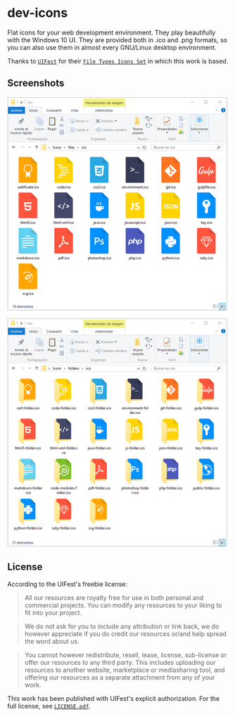 dev-icons
===

Flat icons for your web development environment. They play beautifully with the Windows 10 UI. They are provided both in .ico and .png formats, so you can also use them in almost every GNU/Linux desktop environment.

Thanks to [`UIFest`][UIFest] for their [`File Types Icons Set`][UIFestIcons] in which this work is based.


## Screenshots

![Screenshots](/screenshots.png?raw=true)


## License

According to the UIFest's freebie license:

>All our resources are royalty free for use in both personal and commercial projects. You can modify any resources to your liking to fit into your project.

>We do not ask for you to include any attribution or link back, we do however appreciate if you do
credit our resources or/and help spread the word about us.

>You cannot however redistribute, resell, lease, license, sub-license or offer our resources to any
third party. This includes uploading our resources to another website, marketplace or mediasharing
tool, and offering our resources as a separate attachment from any of your work.

This work has been published with UIFest's explicit authorization. For the full license, see [`LICENSE.pdf`][LICENSE].


[UIFest]:http://uifest.com/
[UIFestIcons]:http://uifest.com/product/file-types-icons-set
[LICENSE]:/LICENSE.pdf